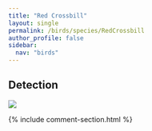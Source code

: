 ```yaml
---
title: "Red Crossbill"
layout: single
permalink: /birds/species/RedCrossbill
author_profile: false
sidebar:
  nav: "birds"
---
```


<h2>Detection</h2>

<img src="https://beallen.github.io/DevelopmentWebsite/assets/images/birds/RedCrossbill/det.jpg">

{% include comment-section.html %}
